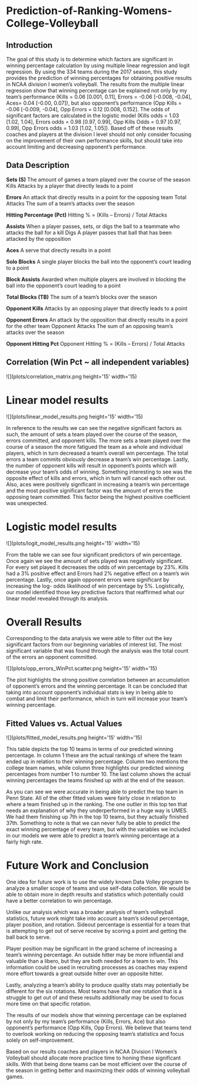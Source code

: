 # Prediction-of-Ranking-Womens-College-Volleyball

## Introduction

The goal of this study is to determine which factors are significant in winning percentage calculation by using multiple linear regression and logit regression. By using the 334 teams during the 2017 season, this study provides the prediction of winning percentages for obtaining positive results in NCAA division I women’s volleyball. The results from the multiple linear regression show that winning percentage can be explained not only by my team’s performance (Kills = 0.06 [0.001, 0.11], Errors = -0.06 [-0.008, -0.04], Aces= 0.04 [-0.00, 0.07]), but also opponent’s performance (Opp Kills = -0.06 [-0.009, -0.04], Opp Errors = 0.12 [0.008, 0.152]. The odds of significant factors are calculated in the logistic model (Kills odds = 1.03 [1.02, 1.04], Errors odds = 0.98 [0.97, 0.99], Opp Kills Odds = 0.97 [0.97, 0.99], Opp Errors odds = 1.03 [1.02, 1.05]). Based off of these results coaches and players at the division I level should not only consider focusing on the improvement of their own performance skills, but should take into account limiting and decreasing opponent’s performance. 

## Data Description

**Sets (S)** The amount of games a team played over the course of the season Kills Attacks by a player that directly leads to a point

**Errors** An attack that directly results in a point for the opposing team Total Attacks The sum of a team’s attacks over the season

**Hitting Percentage (Pct)** Hitting % = (Kills – Errors) / Total Attacks

**Assists** When a player passes, sets, or digs the ball to a teammate who attacks the ball for a kill Digs A player passes that ball that has been attacked by the opposition

**Aces** A serve that directly results in a point

**Solo Blocks** A single player blocks the ball into the opponent’s court leading to a point

**Block Assists** Awarded when multiple players are involved in blocking the ball into the
opponent’s court leading to a point

**Total Blocks (TB)** The sum of a team’s blocks over the season

**Opponent Kills** Attacks by an opposing player that directly leads to a point

**Opponent Errors** An attack by the opposition that directly results in a point for the other team Opponent Attacks The sum of an opposing team’s attacks over the season

**Opponent Hitting Pct** Opponent Hitting % = (Kills – Errors) / Total Attacks





## Correlation (Win Pct ~ all independent variables)

![](plots/correlation_matrix.png height='15' width='15)



# Linear model results

![](plots/linear_model_results.png height='15' width='15)



In reference to the results we can see the negative significant factors as such, the amount of sets a team played over the course of the season, errors committed, and opponent kills. The more sets a team played over the course of a season the more fatigued the team as a whole and individual players, which in turn decreased a team’s overall win percentage. The total errors a team commits obviously decrease a team’s win percentage. Lastly, the number of opponent kills will result in opponent’s points which will decrease your team’s odds of winning. Something interesting to see was the opposite effect of kills and errors, which in turn will cancel each other out. Also, aces were positively significant in increasing a team’s win percentage and the most positive significant factor was the amount of errors the opposing team committed. This factor being the highest positive coefficient was unexpected.



# Logistic model results

![](plots/logit_model_results.png height='15' width='15)



From the table we can see four significant predictors of win percentage. Once again we see the amount of sets played was negatively significant. For every set played it decreases the odds of win percentage by 23%. Kills had a 3% positive effect and Errors had 2% negative effect on a team’s win percentage. Lastly, once again opponent errors were significant by increasing the log- odds likelihood of win percentage by 5%. Logistically, our model identified those key predictive factors that reaffirmed what our linear model revealed through its analysis.



# Overall Results

Corresponding to the data analysis we were able to filter out the key significant factors from our beginning variables of interest list. The most significant variable that was found through the analysis was the total count of the errors an opponent committed.

![](plots/opp_errors_WinPct.scatter.png height='15' width='15)



The plot highlights the strong positive correlation between an accumulation of opponent’s errors and the winning percentage. It can be concluded that taking into account opponent’s individual stats is key in being able to combat and limit their performance, which in turn will increase your team’s winning percentage.


## Fitted Values vs. Actual Values

![](plots/fitted_model_results.png height='15' width='15)



This table depicts the top 10 teams in terms of our predicted winning percentage. In column 1 these are the actual rankings of where the team ended up in relation to their winning percentage. Column two mentions the college team names, while column three highlights our
predicted winning percentages from number 1 to number 10. The last column shows the actual winning percentages the teams finished up with at the end of the season.

As you can see we were accurate in being able to predict the top team in Penn State. All of the other fitted values were fairly close in relation to where a team finished up in the ranking. The one outlier in this top ten that needs an explanation of why they underperformed in a huge way is UMES. We had them finishing up 7th in the top 10 teams, but they actually finished 37th. Something to note is that we can never fully be able to predict the exact winning percentage of every team, but with the variables we included in our models we were able to predict a team’s winning percentage at a fairly high rate.




# Future Work and Conclusion

One idea for future work is to use the widely known Data Volley program to analyze a smaller scope of teams and use self-data collection. We would be able to obtain more in depth results and statistics which potentially could have a better correlation to win percentage. 

Unlike our analysis which was a broader analysis of team’s volleyball statistics, future work might take into account a team’s sideout percentage, player position, and rotation. Sideout percentage is essential for a team that is attempting to get out of serve receive by scoring a point and getting the ball back to serve. 

Player position may be significant in the grand scheme of increasing a team’s winning percentage. An outside hitter may be more influential and valuable than a libero, but they are both needed for a team to win. This information could be used in recruiting processes as coaches may expend more effort towards a great outside hitter over an opposite hitter. 

Lastly, analyzing a team’s ability to produce quality stats may potentially be different for the six rotations. Most teams have that one rotation that is a struggle to get out of and these results additionally may be used to focus more time on that specific rotation.

The results of our models show that winning percentage can be explained by not only by my team’s performance (Kills, Errors, Ace) but also opponent’s performance (Opp Kills, Opp Errors). We believe that teams tend to overlook working on reducing the opposing team’s statistics and focus solely on self-improvement.

Based on our results coaches and players in NCAA Division I Women’s Volleyball should allocate more practice time to honing these significant skills. With that being done teams can be most efficient over the course of the season in getting better and maximizing their odds of winning volleyball games.
